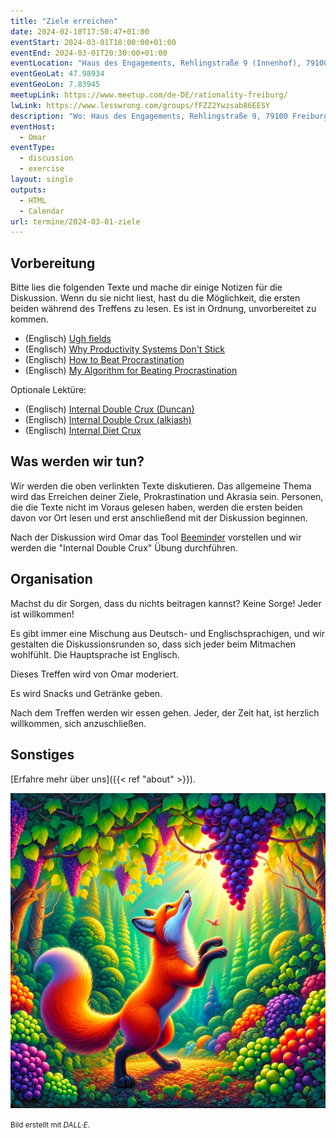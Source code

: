 ```yaml
---
title: "Ziele erreichen"
date: 2024-02-10T17:50:47+01:00
eventStart: 2024-03-01T18:00:00+01:00
eventEnd: 2024-03-01T20:30:00+01:00
eventLocation: "Haus des Engagements, Rehlingstraße 9 (Innenhof), 79100 Freiburg"
eventGeoLat: 47.98934
eventGeoLon: 7.83945
meetupLink: https://www.meetup.com/de-DE/rationality-freiburg/
lwLink: https://www.lesswrong.com/groups/fFZZ2Ywzsab86EESY
description: "Wo: Haus des Engagements, Rehlingstraße 9, 79100 Freiburg. Wann: Freitag, 1. März 2024 um 18:00 Uhr MEZ."
eventHost:
  - Omar
eventType:
  - discussion
  - exercise
layout: single
outputs:
  - HTML
  - Calendar
url: termine/2024-03-01-ziele
---
```


## Vorbereitung

Bitte lies die folgenden Texte und mache dir einige Notizen für die Diskussion.
Wenn du sie nicht liest, hast du die Möglichkeit, die ersten beiden während des
Treffens zu lesen. Es ist in Ordnung, unvorbereitet zu kommen.

* (Englisch) [Ugh fields](https://www.lesswrong.com/posts/EFQ3F6kmt4WHXRqik/ugh-fields)
* (Englisch) [Why Productivity Systems Don't Stick](https://www.lesswrong.com/posts/ga8g4RbKc6DmqEBwD/why-productivity-systems-don-t-stick)
* (Englisch) [How to Beat Procrastination](https://www.lesswrong.com/posts/RWo4LwFzpHNQCTcYt/how-to-beat-procrastination)
* (Englisch) [My Algorithm for Beating Procrastination](https://www.lesswrong.com/posts/Ty2tjPwv8uyPK9vrz/my-algorithm-for-beating-procrastination)

Optionale Lektüre:

* (Englisch) [Internal Double Crux (Duncan)](https://www.lesswrong.com/posts/x2KrcscqgKDk6pMeD/internal-double-crux-1)
* (Englisch) [Internal Double Crux (alkjash)](https://www.lesswrong.com/posts/mQmx4kQQtHeBip9ZC/internal-double-crux)
* (Englisch) [Internal Diet Crux](https://www.lesswrong.com/posts/cvzzyKEZg4LRmvooq/internal-diet-crux)


## Was werden wir tun?

Wir werden die oben verlinkten Texte diskutieren. Das allgemeine Thema wird das
Erreichen deiner Ziele, Prokrastination und Akrasia sein. Personen, die die
Texte nicht im Voraus gelesen haben, werden die ersten beiden davon vor Ort
lesen und erst anschließend mit der Diskussion beginnen.

Nach der Diskussion wird Omar das Tool [Beeminder](https://www.beeminder.com/)
vorstellen und wir werden die "Internal Double Crux" Übung durchführen.


## Organisation

Machst du dir Sorgen, dass du nichts beitragen kannst? Keine Sorge! Jeder ist
willkommen!

Es gibt immer eine Mischung aus Deutsch- und Englischsprachigen, und wir
gestalten die Diskussionsrunden so, dass sich jeder beim Mitmachen wohlfühlt.
Die Hauptsprache ist Englisch.

Dieses Treffen wird von Omar moderiert.

Es wird Snacks und Getränke geben.

Nach dem Treffen werden wir essen gehen. Jeder, der Zeit hat, ist herzlich
willkommen, sich anzuschließen.


## Sonstiges

[Erfahre mehr über uns]({{< ref "about" >}}).

![Ein Fuchs greift nach Trauben](cover.png "Ein Fuchs greift nach Trauben")

<small>Bild erstellt mit _DALL·E_.</small>
